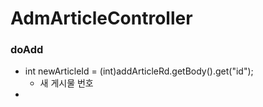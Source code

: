 # AdmArticleController

### doAdd

* int newArticleId = (int)addArticleRd.getBody().get("id");
  * 새 게시물 번호
* 

